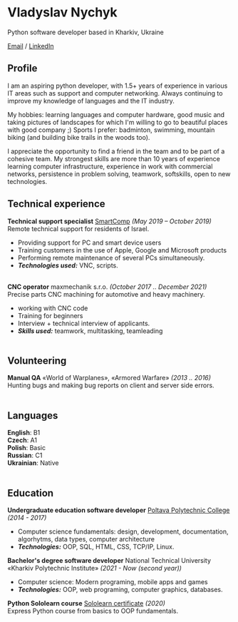 # **Vladyslav Nychyk**

Python software developer based in Kharkiv, Ukraine

[Email](mailto:nv.astronaut@gmail.com) / [LinkedIn](https://www.linkedin.com/in/ladislaus-nychyk/)

## Profile

I am an aspiring python developer, with 1.5+ years of experience in various IT areas such as support and computer networking. Always continuing to improve my knowledge of languages and the IT industry.

My hobbies: learning languages and computer hardware, good music and taking pictures of landscapes for which I'm willing to go to beautiful places with good company ;) Sports I prefer: badminton, swimming, mountain biking (and building bike trails in the woods too). 

I appreciate the opportunity to find a friend in the team and to be part of a cohesive team.
My strongest skills are more than 10 years of experience learning computer infrastructure, experience in work with commercial networks, persistence in problem solving, teamwork, softskills, open to new technologies.

## Technical experience 

**Technical support specialist** [SmartComp](https://smart-comp.net/) _(May 2019 – October 2019)_ <br>
Remote technical support for residents of Israel.

- Providing support for PC and smart device users
- Training customers in the use of Apple, Google and Microsoft products
- Performing remote maintenance of several PCs simultaneously.
- **_Technologies used:_** VNC, scripts.
<br><br>

**CNC operator** maxmechanik s.r.o. _(October 2017 .. December 2021)_ <br>
Precise parts CNC machining for automotive and heavy machinery.

- working with CNC code 
- Training for beginners
- Interview + technical interview of applicants.
- **_Skills used:_** teamwork, multitasking, teamleading
<br><br>

## Volunteering

**Manual QA** «World of Warplanes», «Armored Warfare» _(2013 .. 2016)_ <br>
Hunting bugs and making bug reports on client and server side errors.
<br><br>

## Languages

**English**: B1 <br>
**Czech**: A1 <br>
**Polish**: Basic <br>
**Russian**: C1 <br>
**Ukrainian**: Native
<br><br>

## Education 

**Undergraduate education software developer** [Poltava Polytechnic College](https://drive.google.com/file/d/1YcjFjaf9J0Nml418o4gOk4_mtyHuESQqtg/view) _(2014 - 2017)_ <br>
- Computer science fundamentals: design, development, documentation, algorhytms, data types, computer architecture
- **_Technologies:_** OOP, SQL, HTML, CSS, TCP/IP, Linux. <br>

**Bachelor's degree software developer** National Technical University «Kharkiv Polytechnic Institute» _(2021 - Now (second year))_ <br>
- Computer science: Modern programing, mobile apps and games
- **_Technologies:_** OOP, web programing, computer graphics, databases. <br>

**Python Sololearn course** [Sololearn certificate](https://www.sololearn.com/Certificate/1073-7032918/pdf/) _(2020)_ <br>
Express Python course from basics to OOP fundamentals. <br>

